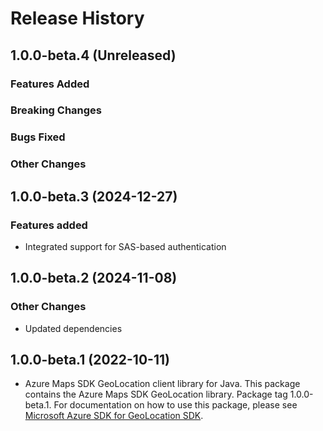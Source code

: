 # Release History

## 1.0.0-beta.4 (Unreleased)

### Features Added

### Breaking Changes

### Bugs Fixed

### Other Changes

## 1.0.0-beta.3 (2024-12-27)

### Features added

- Integrated support for SAS-based authentication

## 1.0.0-beta.2 (2024-11-08)

### Other Changes

- Updated dependencies

## 1.0.0-beta.1 (2022-10-11)

- Azure Maps SDK GeoLocation client library for Java. This package contains the Azure Maps SDK GeoLocation library. Package tag 1.0.0-beta.1. For documentation on how to use this package, please see [Microsoft Azure SDK for GeoLocation SDK](https://docs.microsoft.com/rest/api/maps/geolocation).

